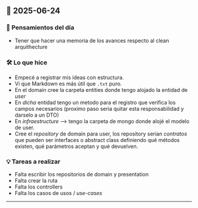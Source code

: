 
## 📅 2025-06-24

### 🧠 Pensamientos del día
- Tener que hacer una memoria de los avances respecto al clean arquithecture

### 🛠️ Lo que hice
- Empecé a registrar mis ideas con estructura.
- Vi que Markdown es más útil que `.txt` puro.
- En el domain cree la carpeta entities donde tengo alojado la entidad de *user* 
- En *dicha* entidad tengo un metodo para el registro que verifica los campos necesarios (proximo paso seria quitar esta responsabilidad y darselo a un DTO)
- En *infraestructure* --> tengo la carpeta de mongo donde alojé el modelo de user.
- Cree el *repository* de domain para user, los repository serian *contratos* que pueden ser interfaces o abstract class definiendo qué métodos existen, qué parámetros aceptan y qué devuelven.

### 💡 Tareas a realizar
- Falta escribir los repositorios de domain y presentation
- Falta crear la ruta
- Falta los controllers
- Falta los casos de usos / *use-cases* 

---